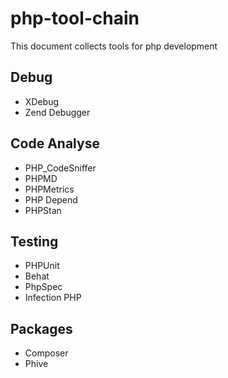 # php-tool-chain

This document collects tools for php development

## Debug
- XDebug
- Zend Debugger

## Code Analyse
- PHP_CodeSniffer
- PHPMD
- PHPMetrics
- PHP Depend
- PHPStan

## Testing
- PHPUnit
- Behat
- PhpSpec
- Infection PHP

## Packages
- Composer
- Phive
